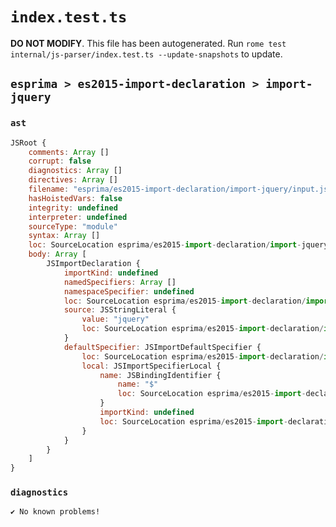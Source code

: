 # `index.test.ts`

**DO NOT MODIFY**. This file has been autogenerated. Run `rome test internal/js-parser/index.test.ts --update-snapshots` to update.

## `esprima > es2015-import-declaration > import-jquery`

### `ast`

```javascript
JSRoot {
	comments: Array []
	corrupt: false
	diagnostics: Array []
	directives: Array []
	filename: "esprima/es2015-import-declaration/import-jquery/input.js"
	hasHoistedVars: false
	integrity: undefined
	interpreter: undefined
	sourceType: "module"
	syntax: Array []
	loc: SourceLocation esprima/es2015-import-declaration/import-jquery/input.js 1:0-2:0
	body: Array [
		JSImportDeclaration {
			importKind: undefined
			namedSpecifiers: Array []
			namespaceSpecifier: undefined
			loc: SourceLocation esprima/es2015-import-declaration/import-jquery/input.js 1:0-1:22
			source: JSStringLiteral {
				value: "jquery"
				loc: SourceLocation esprima/es2015-import-declaration/import-jquery/input.js 1:14-1:22
			}
			defaultSpecifier: JSImportDefaultSpecifier {
				loc: SourceLocation esprima/es2015-import-declaration/import-jquery/input.js 1:0-1:8
				local: JSImportSpecifierLocal {
					name: JSBindingIdentifier {
						name: "$"
						loc: SourceLocation esprima/es2015-import-declaration/import-jquery/input.js 1:7-1:8 ($)
					}
					importKind: undefined
					loc: SourceLocation esprima/es2015-import-declaration/import-jquery/input.js 1:7-1:8
				}
			}
		}
	]
}
```

### `diagnostics`

```
✔ No known problems!

```
